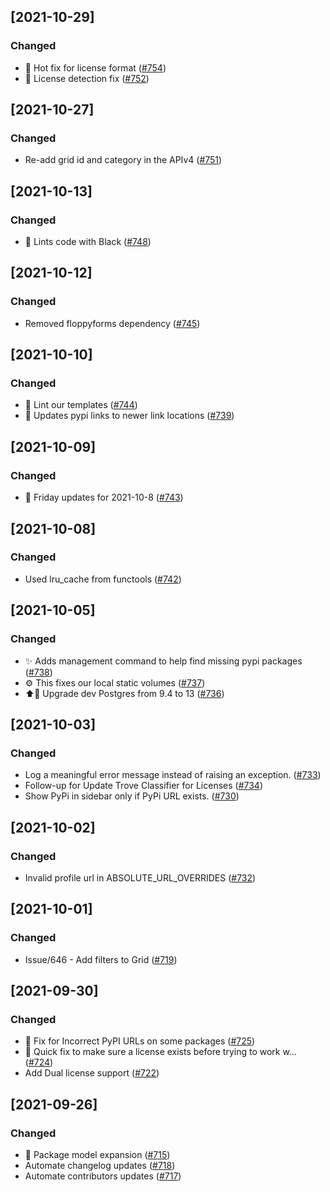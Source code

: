 <!-- GENERATOR_PLACEHOLDER -->

## [2021-10-29]
### Changed
- :bug: Hot fix for license format ([#754](https://api.github.com/repos/djangopackages/djangopackages/pulls/754))
- :bug: License detection fix ([#752](https://api.github.com/repos/djangopackages/djangopackages/pulls/752))

## [2021-10-27]
### Changed
- Re-add grid id and category in the APIv4 ([#751](https://github.com/djangopackages/djangopackages/pull/751))

## [2021-10-13]
### Changed
- 👕  Lints code with Black ([#748](https://github.com/djangopackages/djangopackages/pull/748))

## [2021-10-12]
### Changed
- Removed floppyforms dependency ([#745](https://github.com/djangopackages/djangopackages/pull/745))

## [2021-10-10]
### Changed
- :shirt: Lint our templates ([#744](https://github.com/djangopackages/djangopackages/pull/744))
- :tractor: Updates pypi links to newer link locations ([#739](https://github.com/djangopackages/djangopackages/pull/739))

## [2021-10-09]
### Changed
- :pencil: Friday updates for 2021-10-8 ([#743](https://github.com/djangopackages/djangopackages/pull/743))

## [2021-10-08]
### Changed
- Used lru_cache from functools ([#742](https://github.com/djangopackages/djangopackages/pull/742))

## [2021-10-05]
### Changed
- ✨  Adds management command to help find missing pypi packages ([#738](https://github.com/djangopackages/djangopackages/pull/738))
- :gear: This fixes our local static volumes ([#737](https://github.com/djangopackages/djangopackages/pull/737))
- ⬆️🐘 Upgrade dev Postgres from 9.4 to 13 ([#736](https://github.com/djangopackages/djangopackages/pull/736))

## [2021-10-03]
### Changed
- Log a meaningful error message instead of raising an exception. ([#733](https://github.com/djangopackages/djangopackages/pull/733))
- Follow-up for Update Trove Classifier for Licenses ([#734](https://github.com/djangopackages/djangopackages/pull/734))
- Show PyPi in sidebar only if PyPi URL exists. ([#730](https://github.com/djangopackages/djangopackages/pull/730))

## [2021-10-02]
### Changed
- Invalid profile url in ABSOLUTE_URL_OVERRIDES ([#732](https://github.com/djangopackages/djangopackages/pull/732))

## [2021-10-01]
### Changed
- Issue/646 - Add filters to Grid ([#719](https://github.com/djangopackages/djangopackages/pull/719))

## [2021-09-30]
### Changed
- :bug: Fix for Incorrect PyPI URLs on some packages  ([#725](https://github.com/djangopackages/djangopackages/pull/725))
- 🐛  Quick fix to make sure a license exists before trying to work w… ([#724](https://github.com/djangopackages/djangopackages/pull/724))
- Add Dual license support ([#722](https://github.com/djangopackages/djangopackages/pull/722))

## [2021-09-26]
### Changed
- 🐘  Package model expansion ([#715](https://github.com/djangopackages/djangopackages/pull/715))
- Automate changelog updates ([#718](https://github.com/djangopackages/djangopackages/pull/718))
- Automate contributors updates ([#717](https://github.com/djangopackages/djangopackages/pull/717))
